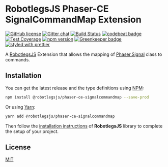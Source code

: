 RobotlegsJS Phaser-CE SignalCommandMap Extension
===

[![GitHub license](https://img.shields.io/badge/license-MIT-green.svg)](https://github.com/RobotlegsJS/RobotlegsJS-Phaser-SignalCommandMap/blob/master/LICENSE)
[![Gitter chat](https://badges.gitter.im/RobotlegsJS/RobotlegsJS.svg)](https://gitter.im/RobotlegsJS/RobotlegsJS)
[![Build Status](https://travis-ci.org/RobotlegsJS/RobotlegsJS-Phaser-CE-SignalCommandMap.svg?branch=master)](https://travis-ci.org/RobotlegsJS/RobotlegsJS-Phaser-CE-SignalCommandMap)
[![codebeat badge](https://codebeat.co/badges/63c28e60-364c-4c4a-abc7-29384c45192a)](https://codebeat.co/projects/github-com-robotlegsjs-robotlegsjs-phaser-ce-signalcommandmap-master)
[![Test Coverage](https://api.codeclimate.com/v1/badges/be8024a4f08a2f6bdfc0/test_coverage)](https://codeclimate.com/github/RobotlegsJS/RobotlegsJS-Phaser-CE-SignalCommandMap/test_coverage)
[![npm version](https://badge.fury.io/js/%40robotlegsjs%2Fphaser-ce-signalcommandmap.svg)](https://badge.fury.io/js/%40robotlegsjs%2Fphaser-ce-signalcommandmap)
[![Greenkeeper badge](https://badges.greenkeeper.io/RobotlegsJS/RobotlegsJS-Phaser-CE-SignalCommandMap.svg)](https://greenkeeper.io/)
[![styled with prettier](https://img.shields.io/badge/styled_with-prettier-ff69b4.svg)](https://github.com/prettier/prettier)

A [RobotlegsJS](https://github.com/RobotlegsJS/RobotlegsJS) Extension that allows the mapping of
[Phaser.Signal](https://photonstorm.github.io/phaser-ce/Phaser.Signal.html) class to commands.

Installation
---

You can get the latest release and the type definitions using [NPM](https://www.npmjs.com/):

```bash
npm install @robotlegsjs/phaser-ce-signalcommandmap --save-prod
```

Or using [Yarn](https://yarnpkg.com/en/):

```bash
yarn add @robotlegsjs/phaser-ce-signalcommandmap
```

Then follow the [installation instructions](https://github.com/RobotlegsJS/RobotlegsJS/blob/master/README.md#installation) of **RobotlegsJS** library to complete the setup of your project.

License
---

[MIT](LICENSE)
